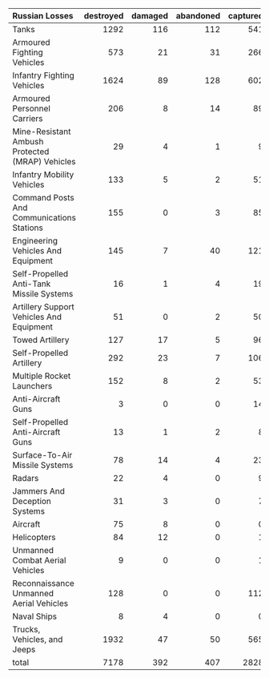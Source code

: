 | Russian Losses                                   |   destroyed |   damaged |   abandoned |   captured |   total |
|:-------------------------------------------------|------------:|----------:|------------:|-----------:|--------:|
| Tanks                                            |        1292 |       116 |         112 |        541 |    2061 |
| Armoured Fighting Vehicles                       |         573 |        21 |          31 |        266 |     891 |
| Infantry Fighting Vehicles                       |        1624 |        89 |         128 |        602 |    2443 |
| Armoured Personnel Carriers                      |         206 |         8 |          14 |         89 |     317 |
| Mine-Resistant Ambush Protected  (MRAP) Vehicles |          29 |         4 |           1 |          9 |      43 |
| Infantry Mobility Vehicles                       |         133 |         5 |           2 |         51 |     191 |
| Command Posts And Communications Stations        |         155 |         0 |           3 |         85 |     243 |
| Engineering Vehicles And Equipment               |         145 |         7 |          40 |        121 |     313 |
| Self-Propelled Anti-Tank Missile Systems         |          16 |         1 |           4 |         19 |      40 |
| Artillery Support Vehicles And Equipment         |          51 |         0 |           2 |         50 |     103 |
| Towed Artillery                                  |         127 |        17 |           5 |         96 |     245 |
| Self-Propelled Artillery                         |         292 |        23 |           7 |        106 |     428 |
| Multiple Rocket Launchers                        |         152 |         8 |           2 |         53 |     215 |
| Anti-Aircraft Guns                               |           3 |         0 |           0 |         14 |      17 |
| Self-Propelled Anti-Aircraft Guns                |          13 |         1 |           2 |          8 |      24 |
| Surface-To-Air Missile Systems                   |          78 |        14 |           4 |         23 |     119 |
| Radars                                           |          22 |         4 |           0 |          9 |      35 |
| Jammers And Deception Systems                    |          31 |         3 |           0 |          7 |      41 |
| Aircraft                                         |          75 |         8 |           0 |          0 |      83 |
| Helicopters                                      |          84 |        12 |           0 |          1 |      97 |
| Unmanned Combat Aerial Vehicles                  |           9 |         0 |           0 |          1 |      10 |
| Reconnaissance Unmanned Aerial Vehicles          |         128 |         0 |           0 |        112 |     240 |
| Naval Ships                                      |           8 |         4 |           0 |          0 |      12 |
| Trucks, Vehicles, and Jeeps                      |        1932 |        47 |          50 |        565 |    2594 |
| total                                            |        7178 |       392 |         407 |       2828 |   10805 |